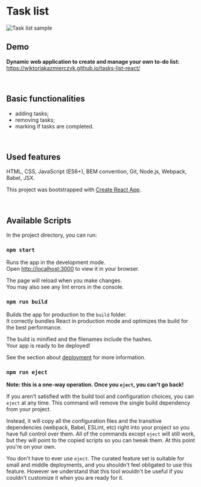 # Task list

![Task list sample](https://i.postimg.cc/d0C1LxXv/animation.gif)

## Demo
**Dynamic web application to create and manage your own to-do list:**
<br>
https://wiktoriakazmierczyk.github.io/tasks-list-react/

<br>

## Basic functionalities
- adding tasks;
- removing tasks;
- marking if tasks are completed.

<br>

## Used features
HTML, CSS, JavaScript (ES6+), BEM convention, Git, Node.js, Webpack, Babel, JSX.

This project was bootstrapped with [Create React App](https://github.com/facebook/create-react-app).

<br>

## Available Scripts

In the project directory, you can run:

### `npm start`

Runs the app in the development mode.\
Open [http://localhost:3000](http://localhost:3000) to view it in your browser.

The page will reload when you make changes.\
You may also see any lint errors in the console.

### `npm run build`

Builds the app for production to the `build` folder.\
It correctly bundles React in production mode and optimizes the build for the best performance.

The build is minified and the filenames include the hashes.\
Your app is ready to be deployed!

See the section about [deployment](https://facebook.github.io/create-react-app/docs/deployment) for more information.

### `npm run eject`

**Note: this is a one-way operation. Once you `eject`, you can't go back!**

If you aren't satisfied with the build tool and configuration choices, you can `eject` at any time. This command will remove the single build dependency from your project.

Instead, it will copy all the configuration files and the transitive dependencies (webpack, Babel, ESLint, etc) right into your project so you have full control over them. All of the commands except `eject` will still work, but they will point to the copied scripts so you can tweak them. At this point you're on your own.

You don't have to ever use `eject`. The curated feature set is suitable for small and middle deployments, and you shouldn't feel obligated to use this feature. However we understand that this tool wouldn't be useful if you couldn't customize it when you are ready for it.
